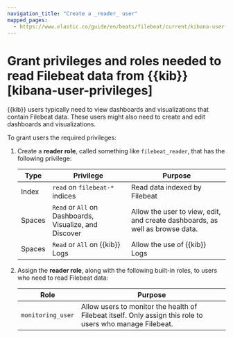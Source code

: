 ```yaml
---
navigation_title: "Create a _reader_ user"
mapped_pages:
  - https://www.elastic.co/guide/en/beats/filebeat/current/kibana-user-privileges.html
---
```


# Grant privileges and roles needed to read Filebeat data from {{kib}} [kibana-user-privileges]


{{kib}} users typically need to view dashboards and visualizations that contain Filebeat data. These users might also need to create and edit dashboards and visualizations.

To grant users the required privileges:

1. Create a **reader role**, called something like `filebeat_reader`, that has the following privilege:

    | Type | Privilege | Purpose |
    | --- | --- | --- |
    | Index | `read` on `filebeat-*` indices | Read data indexed by Filebeat |
    | Spaces | `Read` or `All` on Dashboards, Visualize, and Discover | Allow the user to view, edit, and create dashboards, as well as browse data. |
    | Spaces | `Read` or `All` on {{kib}} Logs | Allow the use of {{kib}} Logs |

2. Assign the **reader role**, along with the following built-in roles, to users who need to read Filebeat data:

    | Role | Purpose |
    | --- | --- |
    | `monitoring_user` | Allow users to monitor the health of Filebeat itself. Only assign this role to users who manage Filebeat. |


